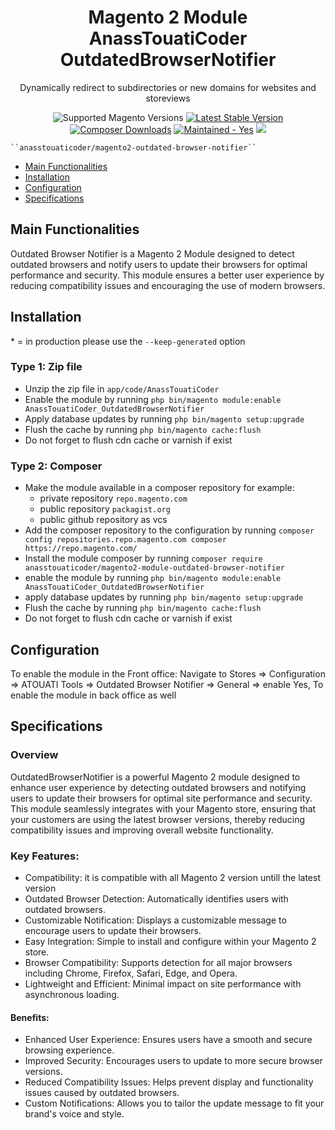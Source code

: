 


<h1 style="text-align: center;">Magento 2 Module AnassTouatiCoder OutdatedBrowserNotifier</h1>
<div style="text-align: center;">
  <p>Dynamically redirect to subdirectories or new domains for websites and storeviews</p>
  <img src="https://img.shields.io/badge/magento-2.1%20|2.2%20|%202.3%20|%202.4-brightgreen.svg?logo=magento&longCache=true&style=flat-square" alt="Supported Magento Versions" />
  <a href="https://packagist.org/packages/anasstouaticoder/magento2-module-outdated-browser-notifier" target="_blank"><img src="https://img.shields.io/packagist/v/anasstouaticoder/magento2-module-outdated-browser-notifier.svg?style=flat-square" alt="Latest Stable Version" /></a>
  <a href="https://packagist.org/packages/anasstouaticoder/magento2-outdated-browser-notifier" target="_blank"><img src="https://poser.pugx.org/anasstouaticoder/magento2-module-outdated-browser-notifier/downloads" alt="Composer Downloads" /></a>
  <a href="https://GitHub.com/Naereen/StrapDown.js/graphs/commit-activity" target="_blank"><img src="https://img.shields.io/badge/maintained%3F-yes-brightgreen.svg?style=flat-square" alt="Maintained - Yes" /></a>
  <a href="https://opensource.org/licenses/MIT" target="_blank"><img src="https://img.shields.io/badge/license-MIT-blue.svg" /></a>
</div>

    ``anasstouaticoder/magento2-outdated-browser-notifier``

- [Main Functionalities](#markdown-header-main-functionalities)
- [Installation](#markdown-header-installation)
- [Configuration](#markdown-header-Configuration)
- [Specifications](#markdown-header-specifications)

## Main Functionalities

Outdated Browser Notifier is a Magento 2 Module designed to detect outdated browsers and notify users to update their browsers for optimal performance and security. This module ensures a better user experience by reducing compatibility issues and encouraging the use of modern browsers.

## Installation
\* = in production please use the `--keep-generated` option

### Type 1: Zip file

- Unzip the zip file in `app/code/AnassTouatiCoder`
- Enable the module by running `php bin/magento module:enable AnassTouatiCoder_OutdatedBrowserNotifier`
- Apply database updates by running `php bin/magento setup:upgrade`
- Flush the cache by running `php bin/magento cache:flush`
- Do not forget to flush cdn cache or varnish if exist

### Type 2: Composer

- Make the module available in a composer repository for example:
    - private repository `repo.magento.com`
    - public repository `packagist.org`
    - public github repository as vcs
- Add the composer repository to the configuration by running `composer config repositories.repo.magento.com composer https://repo.magento.com/`
- Install the module composer by running `composer require anasstouaticoder/magento2-module-outdated-browser-notifier`
- enable the module by running `php bin/magento module:enable AnassTouatiCoder_OutdatedBrowserNotifier`
- apply database updates by running `php bin/magento setup:upgrade`
- Flush the cache by running `php bin/magento cache:flush`
- Do not forget to flush cdn cache or varnish if exist

## Configuration
To enable the module in the Front office:
Navigate to Stores => Configuration => ATOUATI Tools => Outdated Browser Notifier => General => 
enable Yes, 
To enable the module in back office as well 


## Specifications
### Overview
OutdatedBrowserNotifier is a powerful Magento 2 module designed to enhance user experience by detecting outdated browsers and notifying users to update their browsers for optimal site performance and security. This module seamlessly integrates with your Magento store, ensuring that your customers are using the latest browser versions, thereby reducing compatibility issues and improving overall website functionality.

### Key Features:
- Compatibility: it is compatible with all Magento 2 version untill the latest version
- Outdated Browser Detection: Automatically identifies users with outdated browsers.
- Customizable Notification: Displays a customizable message to encourage users to update their browsers.
- Easy Integration: Simple to install and configure within your Magento 2 store.
- Browser Compatibility: Supports detection for all major browsers including Chrome, Firefox, Safari, Edge, and Opera.
- Lightweight and Efficient: Minimal impact on site performance with asynchronous loading.
#### Benefits:

- Enhanced User Experience: Ensures users have a smooth and secure browsing experience.
- Improved Security: Encourages users to update to more secure browser versions.
- Reduced Compatibility Issues: Helps prevent display and functionality issues caused by outdated browsers.
- Custom Notifications: Allows you to tailor the update message to fit your brand's voice and style.

